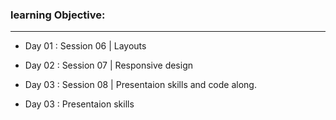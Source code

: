 ### learning Objective:

______________________________________________________________________________________

- Day 01 : Session 06 | Layouts

- Day 02 : Session 07 | Responsive design

- Day 03 : Session 08 | Presentaion skills and code along.
- Day 03 :  Presentaion skills
